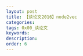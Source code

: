 ```yaml
---
layout: post
title: 【读论文2016】node2vec
categories:
tags: 0x00_读论文
keywords:
description:
order: 6
---
```

